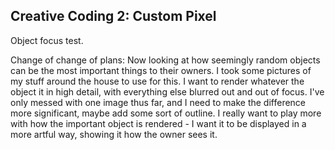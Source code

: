 ## Creative Coding 2: Custom Pixel

Object focus test.

Change of change of plans: Now looking at how seemingly random objects can be the most important things to their owners. I took some pictures of my stuff around the house to use for this. I want to render whatever the object it in high detail, with everything else blurred out and out of focus. I've only messed with one image thus far, and I need to make the difference more significant, maybe add some sort of outline. I really want to play more with how the important object is rendered - I want it to be displayed in a more artful way, showing it how the owner sees it. 
